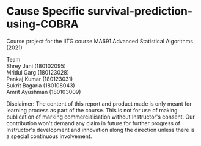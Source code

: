 # Cause Specific survival-prediction-using-COBRA
Course project for the IITG course MA691 Advanced Statistical Algorithms (2021)

Team</br>
Shrey Jani (180102095)</br>
Mridul Garg (180123028)</br>
Pankaj Kumar (180123031)</br>
Sukrit Bagaria (180108043)</br>
Amrit Ayushman (180103009)</br>

Disclaimer:
The content of this report and product made is only meant for learning process as part of the course. This is not for use of making publication of marking commercialisation without Instructor's consent. Our contribution won't demand any claim in future for further progress of Instructor's development and innovation along the direction unless there is a special continuous involvement.
